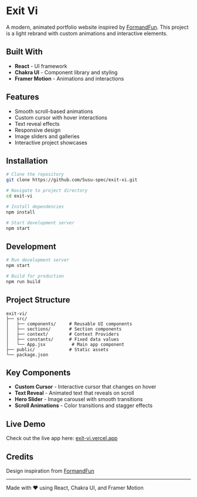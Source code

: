 # Exit Vi

A modern, animated portfolio website inspired by [FormandFun](https://formandfun.co/). This project is a light rebrand with custom animations and interactive elements.

## Built With

- **React** - UI framework
- **Chakra UI** - Component library and styling
- **Framer Motion** - Animations and interactions

## Features

- Smooth scroll-based animations
- Custom cursor with hover interactions
- Text reveal effects
- Responsive design
- Image sliders and galleries
- Interactive project showcases

## Installation

```bash
# Clone the repository
git clone https://github.com/Susu-spec/exit-vi.git

# Navigate to project directory
cd exit-vi

# Install dependencies
npm install

# Start development server
npm start
```


## Development

```bash
# Run development server
npm start

# Build for production
npm run build

```

## Project Structure

```
exit-vi/
├── src/
│   ├── components/     # Reusable UI components
│   ├── sections/       # Section components
│   ├── context/        # Context Providers
│   ├── constants/      # Fixed data values
│   └── App.jsx          # Main app component
├── public/             # Static assets
└── package.json
```

## Key Components

- **Custom Cursor** - Interactive cursor that changes on hover
- **Text Reveal** - Animated text that reveals on scroll
- **Hero Slider** - Image carousel with smooth transitions
- **Scroll Animations** - Color transitions and stagger effects

##  Live Demo
Check out the live app here: [exit-vi.vercel.app](https://exit-vi.vercel.app/)

## Credits

Design inspiration from [FormandFun](https://formandfun.co/)

---

Made with ❤️ using React, Chakra UI, and Framer Motion
